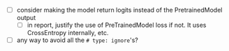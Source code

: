 - [ ] consider making the model return logits instead of the PretrainedModel output
  - [ ] in report, justify the use of PreTrainedModel loss if not. It uses CrossEntropy internally, etc. 
- [ ] any way to avoid all the `# type: ignore`'s?